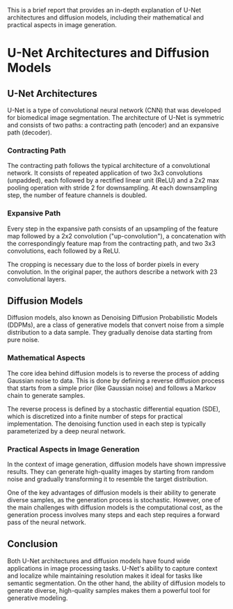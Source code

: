 This is a brief report that provides an in-depth explanation of U-Net architectures and diffusion models, including their mathematical and practical aspects in image generation.

# U-Net Architectures and Diffusion Models

## U-Net Architectures

U-Net is a type of convolutional neural network (CNN) that was developed for biomedical image segmentation. The architecture of U-Net is symmetric and consists of two paths: a contracting path (encoder) and an expansive path (decoder).

### Contracting Path

The contracting path follows the typical architecture of a convolutional network. It consists of repeated application of two 3x3 convolutions (unpadded), each followed by a rectified linear unit (ReLU) and a 2x2 max pooling operation with stride 2 for downsampling. At each downsampling step, the number of feature channels is doubled.

### Expansive Path

Every step in the expansive path consists of an upsampling of the feature map followed by a 2x2 convolution ("up-convolution"), a concatenation with the correspondingly feature map from the contracting path, and two 3x3 convolutions, each followed by a ReLU.

The cropping is necessary due to the loss of border pixels in every convolution. In the original paper, the authors describe a network with 23 convolutional layers.

## Diffusion Models

Diffusion models, also known as Denoising Diffusion Probabilistic Models (DDPMs), are a class of generative models that convert noise from a simple distribution to a data sample. They gradually denoise data starting from pure noise.

### Mathematical Aspects

The core idea behind diffusion models is to reverse the process of adding Gaussian noise to data. This is done by defining a reverse diffusion process that starts from a simple prior (like Gaussian noise) and follows a Markov chain to generate samples.

The reverse process is defined by a stochastic differential equation (SDE), which is discretized into a finite number of steps for practical implementation. The denoising function used in each step is typically parameterized by a deep neural network.

### Practical Aspects in Image Generation

In the context of image generation, diffusion models have shown impressive results. They can generate high-quality images by starting from random noise and gradually transforming it to resemble the target distribution.

One of the key advantages of diffusion models is their ability to generate diverse samples, as the generation process is stochastic. However, one of the main challenges with diffusion models is the computational cost, as the generation process involves many steps and each step requires a forward pass of the neural network.

## Conclusion

Both U-Net architectures and diffusion models have found wide applications in image processing tasks. U-Net's ability to capture context and localize while maintaining resolution makes it ideal for tasks like semantic segmentation. On the other hand, the ability of diffusion models to generate diverse, high-quality samples makes them a powerful tool for generative modeling.
